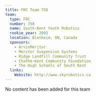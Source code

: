 ```yaml
---
title: FRC Team 758
team:
  type: FRC
  number: 758
  name: South-Kent Youth Robotics
  rookie_year: 2002
  location: Blenheim, ON, Canada
  sponsors:
    - ArvinMeritor
    - Meritor Suspension Systems
    - Ridge Landfill Community Trust
    - Chathm-Kent Community Foundation
    - The High Schools of South Kent
  links:
    Website: http://www.skyrobotics.ca
---
```

No content has been added for this team